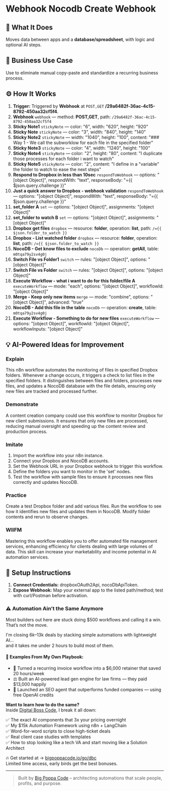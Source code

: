 # Webhook Nocodb Create Webhook
## 🚀 What It Does
Moves data between apps and a **database/spreadsheet**, with logic and optional AI steps.

## 💼 Business Use Case
Use to eliminate manual copy-paste and standardize a recurring business process.

## ⚙️ How It Works
1. **Trigger:** Triggered by **Webhook** at `POST,GET` **/29a6482f-36ac-4c15-8792-450aa32cf5f4**.
2. **Webhook** `webhook` — method: **POST,GET**, path: `/29a6482f-36ac-4c15-8792-450aa32cf5f4`
3. **Sticky Note1** `stickyNote` — color: "6", width: "620", height: "920"
4. **Sticky Note** `stickyNote` — color: "3", width: "840", height: "140"
5. **Sticky Note2** `stickyNote` — width: "1040", height: "100", content: "### Way 1 - We call the subworklow for each file in the specified folder"
6. **Sticky Note3** `stickyNote` — color: "4", width: "1240", height: "100"
7. **Sticky Note4** `stickyNote` — color: "2", height: "80", content: "I duplicate those processes for each folder i want to watch"
8. **Sticky Note5** `stickyNote` — color: "2", content: "I define in a "variable" the folder to watch to ease the next steps"
9. **Respond to Dropbox in less than 10sec** `respondToWebhook` — options: "[object Object]", respondWith: "text", responseBody: "={{ $json.query.challenge }}"
10. **Just a quick answer to Dropbox - webhook validation** `respondToWebhook` — options: "[object Object]", respondWith: "text", responseBody: "={{ $json.query.challenge }}"
11. **set_folder A** `set` — options: "[object Object]", assignments: "[object Object]"
12. **set_folder to watch B** `set` — options: "[object Object]", assignments: "[object Object]"
13. **Dropbox get files** `dropbox` — resource: **folder**, operation: **list**, path: `/={{ $json.folder_to_watch }}`
14. **Dropbox - List watched folder** `dropbox` — resource: **folder**, operation: **list**, path: `/={{ $json.folder_to_watch }}`
15. **NocoDB - Get know files to exclude** `nocoDb` — operation: **getAll**, table: `m0tqa79y2sv4g0j`
16. **Switch File vs Folder1** `switch` — rules: "[object Object]", options: "[object Object]"
17. **Switch File vs Folder** `switch` — rules: "[object Object]", options: "[object Object]"
18. **Execute Workflow - what i want to do for this folder/file A** `executeWorkflow` — mode: "each", options: "[object Object]", workflowId: "[object Object]"
19. **Merge - Keep only new items** `merge` — mode: "combine", options: "[object Object]", advanced: "true"
20. **NocoDB - Add this file in the table** `nocoDb` — operation: **create**, table: `m0tqa79y2sv4g0j`
21. **Execute Workflow - Something to do for new files** `executeWorkflow` — options: "[object Object]", workflowId: "[object Object]", workflowInputs: "[object Object]"

## 💡 AI-Powered Ideas for Improvement
### Explain
This n8n workflow automates the monitoring of files in specified Dropbox folders. Whenever a change occurs, it triggers a check to list files in the specified folders. It distinguishes between files and folders, processes new files, and updates a NocoDB database with the file details, ensuring only new files are tracked and processed further.

### Demonstrate
A content creation company could use this workflow to monitor Dropbox for new client submissions. It ensures that only new files are processed, reducing manual oversight and speeding up the content review and production process.

### Imitate
1. Import the workflow into your n8n instance.
2. Connect your Dropbox and NocoDB accounts.
3. Set the Webhook URL in your Dropbox webhook to trigger this workflow.
4. Define the folders you want to monitor in the 'set' nodes.
5. Test the workflow with sample files to ensure it processes new files correctly and updates NocoDB.

### Practice
Create a test Dropbox folder and add various files. Run the workflow to see how it identifies new files and updates them in NocoDB. Modify folder contents and rerun to observe changes.

### WIIFM
Mastering this workflow enables you to offer automated file management services, enhancing efficiency for clients dealing with large volumes of data. This skill can increase your marketability and income potential in AI automation services.

## 🔧 Setup Instructions
1. **Connect Credentials:** dropboxOAuth2Api, nocoDbApiToken.
2. **Expose Webhook:** Map your external app to the listed path/method; test with curl/Postman before activation.

### ⚠️ Automation Ain’t the Same Anymore

Most builders out here are stuck doing $500 workflows and calling it a win.  
That’s not the move.  

I'm closing $6k–$13k deals by stacking simple automations with lightweight AI...  
and it takes me under 2 hours to build most of them.

#### 🧠 Examples From My Own Playbook:
- 🔁 Turned a recurring invoice workflow into a $6,000 retainer that saved 20 hours/week  
- ⚖️ Built an AI-powered lead gen engine for law firms — they paid $13,000 happily  
- 🚀 Launched an SEO agent that outperforms funded companies — using free OpenAI credits  

**Want to learn how to do the same?**  
Inside [Digital Boss Code](https://bigpoppacode.io/go/dbc), I break it all down:

✅ The exact AI components that 3x your pricing overnight  
✅ My $15k Automation Framework using n8n + LangChain  
✅ Word-for-word scripts to close high-ticket deals  
✅ Real client case studies with templates  
✅ How to stop looking like a tech VA and start moving like a Solution Architect  

🔥 Get started at → [bigpoppacode.io/go/dbc](https://bigpoppacode.io/go/dbc)  
Limited time access, early birds get the best bonuses.

---
> Built by [Big Poppa Code](https://bigpoppacode.io) – architecting automations that scale people, profits, and purpose.
